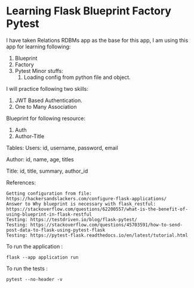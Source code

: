 # Learning Flask Blueprint Factory Pytest

I have taken Relations RDBMs app as the base for this app, 
I am using this app for learning following:
1. Blueprint
2. Factory
3. Pytest
Minor stuffs:
   1. Loading config from python file and object.

I will practice following two skills:
1. JWT Based Authentication.
2. One to Many Association

Blueprint for following resource:
1. Auth
2. Author-Title

Tables:
Users: id, username, password, email

Author: id, name, age, titles

Title: id, title, summary, author_id


References:
```buildoutcfg
Getting configuration from file: https://hackersandslackers.com/configure-flask-applications/
Answer to Why blueprint is necessary with flask_restful: https://stackoverflow.com/questions/62200557/what-is-the-benefit-of-using-blueprint-in-flask-restful
Testing: https://testdriven.io/blog/flask-pytest/
Testing: https://stackoverflow.com/questions/45703591/how-to-send-post-data-to-flask-using-pytest-flask
Testing: https://pytest-flask.readthedocs.io/en/latest/tutorial.html
```

To run the application :
```buildoutcfg
flask --app application run
```


To run the tests :
```buildoutcfg
pytest --no-header -v
```